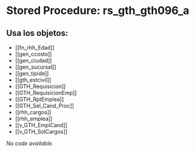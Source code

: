 # Stored Procedure: rs_gth_gth096_a

## Usa los objetos:
- [[fn_rhh_Edad]]
- [[gen_ccosto]]
- [[gen_ciudad]]
- [[gen_sucursal]]
- [[gen_tipide]]
- [[gth_estcivil]]
- [[GTH_Requisicion]]
- [[GTH_RequisicionEmp]]
- [[GTH_RptEmplea]]
- [[GTH_Sel_Cand_Proc]]
- [[rhh_cargos]]
- [[rhh_emplea]]
- [[v_GTH_EmplCand]]
- [[v_GTH_SolCargos]]

*No code available.*
